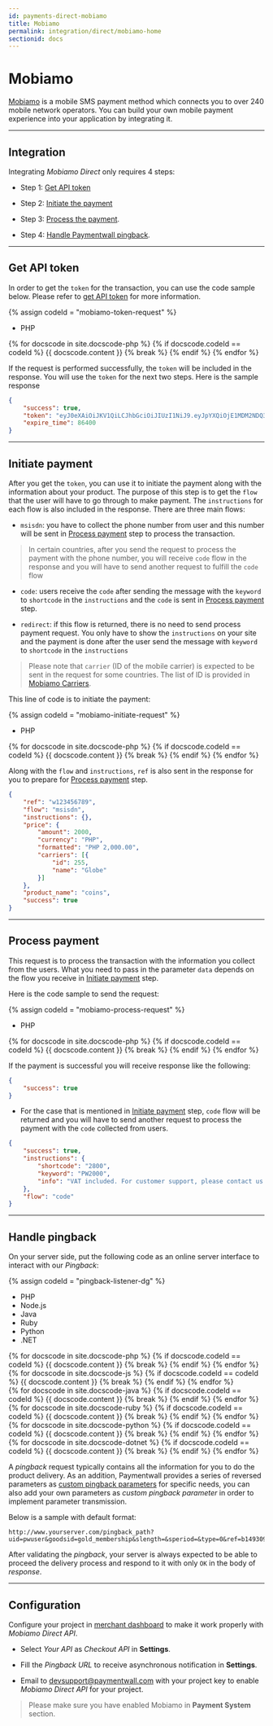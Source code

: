 ```yaml
---
id: payments-direct-mobiamo
title: Mobiamo
permalink: integration/direct/mobiamo-home
sectionid: docs
---
```


# Mobiamo

[Mobiamo](http://www.mobiamo.com/) is a mobile SMS payment method which connects you to over 240 mobile network operators. You can build your own mobile payment experience into your application by integrating it.

***

## Integration

Integrating *Mobiamo Direct* only requires 4 steps:

* Step 1: [Get API token](#get-api-token)

* Step 2: [Initiate the payment](#initiate-payment)

* Step 3: [Process the payment](#process-payment).

* Step 4: [Handle Paymentwall pingback](#handle-pingback).

***

## Get API token

In order to get the ```token``` for the transaction, you can use the code sample below. Please refer to [get API token](/apis#section-mobiamo-token) for more information.

{% assign codeId = "mobiamo-token-request" %}
<div class="docs-code" id="{{ codeId }}">
  	<ul class="docs-code-tabs">
    	<li>
      		<a class="docs-code-tabs__tab is-active" lang="php">PHP</a>
    	</li>
  	</ul>
  	<div class="docs-code-tabs__body js-lang-php is-active">
	    {% for docscode in site.docscode-php %}
	    {% if docscode.codeId == codeId %}
	    {{ docscode.content }}
	    {% break %}
	    {% endif %}
	    {% endfor %}
  	</div>
</div>

If the request is performed successfully, the ```token``` will be included in the response. You will use the ```token``` for the next two steps. Here is the sample response

```json
{
	"success": true,
	"token": "eyJ0eXAiOiJKV1QiLCJhbGciOiJIUzI1NiJ9.eyJpYXQiOjE1MDM2NDQ3NzIsImp0aSI6Ik5IcWN0QjZEbGR3bjNmQWxSZ1VuXC8zWkRhQjI1R1dvZlpSelJcL0JMYzNhTT0iLCJleHAiOjE1MDM3MzExNzIsImRhdGEiOnsibWVyY2hhbnRJZCI6IjIiLCJ0aW1lc3RhbXAiOiIxNTAzNjQ0NzEzIiwicHJvamVjdF9pZCI6IjE4MjgxNSJ9fQ.R5jLTYV23qRDaMbHZlun6MDFbWfK9xXTMzPIzNglr0A",
	"expire_time": 86400
}
```

***

## Initiate payment

After you get the ```token```, you can use it to initiate the payment along with the information about your product. The purpose of this step is to get the ```flow``` that the user will have to go through to make payment. The ```instructions``` for each flow is also included in the response. There are three main flows:

* ```msisdn```: you have to collect the phone number from user and this number will be sent in [Process payment](#process-payment) step to process the transaction.

> In certain countries, after you send the request to process the payment with the phone number, you will receive ```code``` flow in the response and you will have to send another request to fulfill the ```code``` flow

* ```code```: users receive the ```code``` after sending the message with the ```keyword``` to ```shortcode``` in the ```instructions``` and the ```code``` is sent in [Process payment](#process-payment) step.

* ```redirect```: if this flow is returned, there is no need to send process payment request. You only have to show the ```instructions``` on your site and the payment is done after the user send the message with ```keyword``` to ```shortcode``` in the ```instructions```

> Please note that ```carrier``` (ID of the mobile carrier) is expected to be sent in the request for some countries. The list of ID is provided in [Mobiamo Carriers](/integration/direct/mobiamo/mobiamo-carrier).

This line of code is to initiate the payment:

{% assign codeId = "mobiamo-initiate-request" %}
<div class="docs-code" id="{{ codeId }}">
  	<ul class="docs-code-tabs">
    	<li>
      		<a class="docs-code-tabs__tab is-active" lang="php">PHP</a>
    	</li>
  	</ul>
  	<div class="docs-code-tabs__body js-lang-php is-active">
	    {% for docscode in site.docscode-php %}
	    {% if docscode.codeId == codeId %}
	    {{ docscode.content }}
	    {% break %}
	    {% endif %}
	    {% endfor %}
  	</div>
</div>

Along with the ```flow``` and ```instructions```, ```ref``` is also sent in the response for you to prepare for [Process payment](#process-payment) step.

```json
{
	"ref": "w123456789",
	"flow": "msisdn",
	"instructions": {},
	"price": {
		"amount": 2000,
		"currency": "PHP",
		"formatted": "PHP 2,000.00",
		"carriers": [{
			"id": 255,
			"name": "Globe"
		}]
	},
	"product_name": "coins",
	"success": true
}
```

***

## Process payment

This request is to process the transaction with the information you collect from the users. What you need to pass in the parameter ```data``` depends on the flow you receive in [Initiate payment](#initiate-payment) step.

Here is the code sample to send the request:

{% assign codeId = "mobiamo-process-request" %}
<div class="docs-code" id="{{ codeId }}">
  	<ul class="docs-code-tabs">
    	<li>
      		<a class="docs-code-tabs__tab is-active" lang="php">PHP</a>
    	</li>
  	</ul>
  	<div class="docs-code-tabs__body js-lang-php is-active">
	    {% for docscode in site.docscode-php %}
	    {% if docscode.codeId == codeId %}
	    {{ docscode.content }}
	    {% break %}
	    {% endif %}
	    {% endfor %}
  	</div>
</div>

If the payment is successful you will receive response like the following:

```json
{
	"success": true
}
```

* For the case that is mentioned in [Initiate payment](#initiate-payment) step, ```code``` flow will be returned and you will have to send another request to process the payment with the ```code``` collected from users.

```json
{
	"success": true,
	"instructions": {
		"shortcode": "2800",
		"keyword": "PW2000",
		"info": "VAT included. For customer support, please contact us at support@mobiamo.com"
	},
	"flow": "code"
}
```

***

## Handle pingback

On your server side, put the following code as an online server interface to interact with our *Pingback*:

{% assign codeId = "pingback-listener-dg" %}
<div class="docs-code" id="{{ codeId }}">
  <ul class="docs-code-tabs">
    <li>
      <a class="docs-code-tabs__tab is-active" lang="php">PHP</a>
    </li>
    <li>
      <a class="docs-code-tabs__tab" lang="js">Node.js</a>
    </li>
    <li>
      <a class="docs-code-tabs__tab" lang="java">Java</a>
    </li>
    <li>
      <a class="docs-code-tabs__tab" lang="ruby">Ruby</a>
    </li>
    <li>
      <a class="docs-code-tabs__tab" lang="python">Python</a>
    </li>
    <li>
      <a class="docs-code-tabs__tab" lang="dotnet">.NET</a>
    </li>
  </ul>
  <div class="docs-code-tabs__body js-lang-php is-active">
    {% for docscode in site.docscode-php %}
    {% if docscode.codeId == codeId %}
    {{ docscode.content }}
    {% break %}
    {% endif %}
    {% endfor %}
  </div>
  <div class="docs-code-tabs__body js-lang-js">
    {% for docscode in site.docscode-js %}
    {% if docscode.codeId == codeId %}
    {{ docscode.content }}
    {% break %}
    {% endif %}
    {% endfor %}
  </div>
  <div class="docs-code-tabs__body js-lang-java">
    {% for docscode in site.docscode-java %}
    {% if docscode.codeId == codeId %}
    {{ docscode.content }}
    {% break %}
    {% endif %}
    {% endfor %}
  </div>
  <div class="docs-code-tabs__body js-lang-ruby">
    {% for docscode in site.docscode-ruby %}
    {% if docscode.codeId == codeId %}
    {{ docscode.content }}
    {% break %}
    {% endif %}
    {% endfor %}
  </div>
  <div class="docs-code-tabs__body js-lang-python">
    {% for docscode in site.docscode-python %}
    {% if docscode.codeId == codeId %}
    {{ docscode.content }}
    {% break %}
    {% endif %}
    {% endfor %}
  </div>
  <div class="docs-code-tabs__body js-lang-dotnet">
    {% for docscode in site.docscode-dotnet %}
    {% if docscode.codeId == codeId %}
    {{ docscode.content }}
    {% break %}
    {% endif %}
    {% endfor %}
  </div>
</div>

A *pingback* request typically contains all the information for you to do the product delivery. As an addition, Paymentwall provides a series of reversed parameters as [custom pingback parameters](/reference/pingback/custom-parameter) for specific needs, you can also add your own parameters as *custom pingback parameter* in order to implement parameter transmission.

Below is a sample with default format:

```
http://www.yourserver.com/pingback_path?uid=pwuser&goodsid=gold_membership&slength=&speriod=&type=0&ref=b1493096790&sign_version=2&sig=d94b23ba8585f29978706dd1b153ead9
```

After validating the *pingback*, your server is always expected to be able to proceed the delivery process and respond to it with only ```OK``` in the body of *response*.

***

## Configuration

Configure your project in [merchant dashboard](https://api.paymentwall.com/developers/applications) to make it work properly with *Mobiamo Direct API*.

* Select *Your API* as *Checkout API* in **Settings**.

* Fill the *Pingback URL* to receive asynchronous notification in **Settings**.

* Email to [devsupport@paymentwall.com](mailto:devsupport@paymentwall.com) with your project key to enable *Mobiamo Direct API* for your project.

> Please make sure you have enabled Mobiamo in **Payment System** section.
